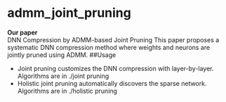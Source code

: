# admm_joint_pruning
**Our paper**  
DNN Compression by ADMM-based Joint Pruning
This paper proposes a systematic DNN compression method where weights and neurons are jointly pruned using ADMM.
##Usage
  * Joint pruning customizes the DNN compression with layer-by-layer. Algorithms are in ./joint pruning
  * Holistic joint pruning automatically discovers the sparse network. Algorithms are in ./holistic pruning
